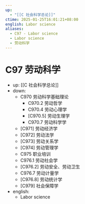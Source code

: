 ```yaml
---
up:
  - "[[C 社会科学总论]]"
ctime: 2025-01-25T16:01:21+08:00
english: Labor science
aliases:
  - C97 - Labor science
  - Labor science
  - 劳动科学
---
```


# C97 劳动科学

- up: [[C 社会科学总论]]
- down:
	- C970 劳动科学基础理论
		- C970.2 劳动哲学
		- C970.4 劳动心理学
		- [C970.5] 劳动生理学
		- C970.7 劳动科学学
	- [C971] 劳动经济学
	- [C972] 劳动法学
	- [C973] 劳动关系学
	- [C974] 劳动管理学
	- C975 职业培训
	- C976.1 劳动社会学
	- [C976.2] 劳动安全、劳动卫生
	- C976.7 劳动计量学
	- [C976.8] 劳动统计学
	- [C979] 社会保障学
- english:
	- Labor science
